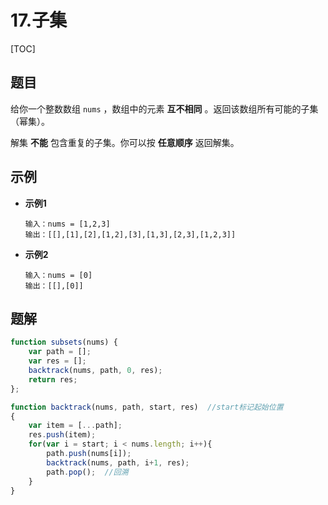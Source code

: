 # 17.子集

[TOC]

## 题目

给你一个整数数组 `nums` ，数组中的元素 **互不相同** 。返回该数组所有可能的子集（幂集）。

解集 **不能** 包含重复的子集。你可以按 **任意顺序** 返回解集。



## 示例

- **示例1**

  ```
  输入：nums = [1,2,3]
  输出：[[],[1],[2],[1,2],[3],[1,3],[2,3],[1,2,3]]
  ```

- **示例2**

  ```
  输入：nums = [0]
  输出：[[],[0]]
  ```



## 题解

```javascript
function subsets(nums) {
    var path = [];
    var res = [];
    backtrack(nums, path, 0, res);
    return res;
};

function backtrack(nums, path, start, res)  //start标记起始位置
{
    var item = [...path];
    res.push(item);
    for(var i = start; i < nums.length; i++){
        path.push(nums[i]);
        backtrack(nums, path, i+1, res);
        path.pop();  //回溯
    }
}
```

